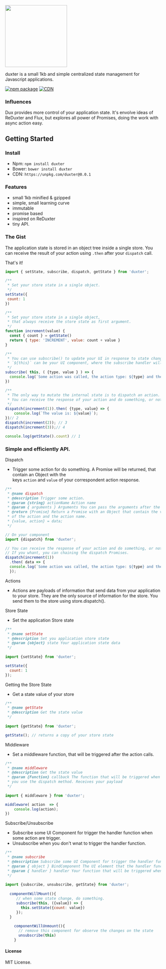 <img width="200" src="https://raw.githubusercontent.com/luisvinicius167/duxter/master/img/duxter-logo.png"/> 

duxter is a small 1kb and simple centralized state management for Javascript applications. <br/>

[![npm package](https://img.shields.io/badge/npm-0.0.1-blue.svg)](https://www.npmjs.com/package/duxter)
[![CDN](https://img.shields.io/badge/cdn-0.0.1-ff69b4.svg)](https://unpkg.com/duxter@0.0.1)


### Influences
Dux provides more control of your application state. It's envolve ideas of ReDuxter and Flux, but explores all power of Promises, doing the work with async action easy.

## Getting Started

### Install
* Npm: ``` npm install duxter ```
* Bower: ``` bower install duxter ```
* CDN: ```https://unpkg.com/duxter@0.0.1```

### Features
 * small 1kb minified & gzipped
 * simple, small learning curve
 * immutable
 * promise based
 * inspired on ReDuxter
 * tiny API.

### The Gist
The application state is stored in an object tree inside a single store.
You can receive the result of your action using ``.then`` after your ``dispatch`` call.

That's it!

```javascript
import { setState, subscribe, dispatch, getState } from 'duxter';

/**
 * Set your store state in a single object.
 */
setState({
 count: 1
})

/**
 * Set your store state in a single object,
 * that always receive the store state as first argument.
 */
function increment(value) {
  const { count } = getState()
  return { type: 'INCREMENT', value: count + value }
}

/**
 * You can use subscribe() to update your UI in response to state changes.
 * `${this}` can be your UI component, where the subscribe handler will be applied.
 */
subscribe( this, ( {type, value } ) => {
  console.log(`Some action was called, the action type: ${type} and the action value: ${value}.`);
})

/**
 * The only way to mutate the internal state is to dispatch an action.
 * You can receive the response of your action and do something, or not.
 */
dispatch(increment(1)).then( {type, value} => {
    console.log(`The value is: ${value}`);
})// 2
dispatch(increment(2)); // 3
dispatch(increment(3));// 4

console.log(getState().count) // 1
```

### Simple and efficiently API.

Dispatch
 * Trigger some action for do something. A Promise will be returned, that contain an Object with the <br>
  keys ``action`` and ``value`` of your correspondent action response.
```javascript
/**
 * @name dispatch
 * @description Trigger some action.
 * @param {string} actionName Action name
 * @param { arguments } Arguments You can pass the arguments after the actionName
 * @return {Promise} Return a Promise with an Object that contain the value 
 * of the action and the action name. 
 * {value, action} = data;
 */

// On your component
import {dispatch} from 'duxter';

// You can receive the response of your action and do something, or not.
// If you whant, you can chaining the dispatch Promises.
dispatch(increment(1))
  .then( data => {
  console.log(`Some action was called, the action type: ${type} and the action value: ${value}.`);
  });
```

Actions
 * Actions are payloads of information that send data from your application to your store. They are the only source of information for the store. You send them to the store using store.dispatch().



Store State
 * Set the application Store state
```javascript
/**
 * @name setState
 * @description Set you application store state
 * @param {object} state Your application state data
 */
 
import {setState} from 'duxter';

setState({
  count: 1
});
```

Getting the Store State
 * Get a state value of your store
```javascript
/**
 * @name getState
 * @description Get the state value
 */
 
import {getState} from 'duxter';

getState(); // returns a copy of your store state
```

Middleware
 * Set a middleware function, that will be triggered after the action calls.
```javascript
/**
 * @name middleware
 * @description Get the state value
 * @param {Function} callback The function that will be triggered when
 * you use the dispatch method. Receives your payload
 */
 
import { middleware } from 'duxter';

middleware( action  => {
    console.log(action);
})

```


Subscribe/Unsubscribe
 * Subscribe some UI Component for trigger the handler function when some action are trigger. 
 * Unsubscribe when you don't wnat to trigger the handler function.
```javascript
/**
 * @name subscribe
 * @description Subscribe some UI Component for trigger the handler function when some action calls.
 * @param { object } BindComponent The UI element that the handler function will be applied.
 * @param { handler } handler Your function that will be triggered when some state change.
 */
 
import {subscribe, unsubscribe, getState} from 'duxter';
  
  componentWillMount(){
     // when some state change, do something.
     subscribe(this, ({value}) => {
       this.setState({count: value})
     });
  }
  
    componentWillUnmount(){
      // remove this component for observe the changes on the state
      unsubscribe(this)
    }
```

#### License
MIT License.
